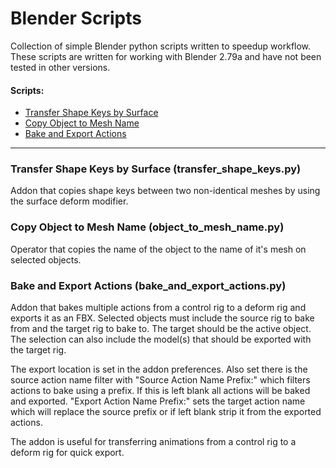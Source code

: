 # Blender Scripts
Collection of simple Blender python scripts written to speedup workflow. These scripts are written for working with Blender 2.79a and have not been tested in other versions.

#### Scripts:
* [Transfer Shape Keys by Surface](#transfer-shape-keys-by-surface-transfer_shape_keyspy)
* [Copy Object to Mesh Name](#Copy-Object-to-Mesh-Name-object_to_mesh_namepy)
* [Bake and Export Actions](#Bake-and-Export-Actions-bake_and_export_actionspy)

***

### Transfer Shape Keys by Surface (transfer_shape_keys.py)

Addon that copies shape keys between two non-identical meshes by using the surface deform modifier.

### Copy Object to Mesh Name (object_to_mesh_name.py) 

Operator that copies the name of the object to the name of it's mesh on selected objects.

### Bake and Export Actions (bake_and_export_actions.py)

Addon that bakes multiple actions from a control rig to a deform rig and exports it as an FBX.
Selected objects must include the source rig to bake from and the target rig to bake to.
The target should be the active object. The selection can also include the model(s) that should be exported with the target rig.

The export location is set in the addon preferences. Also set there is the source action name filter with "Source Action Name Prefix:" which filters actions to bake using a prefix. If this is left blank all actions will be baked and exported. "Export Action Name Prefix:" sets the target action name which will replace the source prefix or if left blank strip it from the exported actions. 

The addon is useful for transferring animations from a control rig to a deform rig for quick export.
